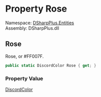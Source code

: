 # Property Rose

Namespace: [DSharpPlus.Entities](DSharpPlus.Entities.md)  
Assembly: DSharpPlus.dll

## <a id="DSharpPlus_Entities_DiscordColor_Rose"></a>Rose

Rose, or #FF007F.

```csharp
public static DiscordColor Rose { get; }
```

### Property Value

[DiscordColor](DSharpPlus.Entities.DiscordColor.md)

